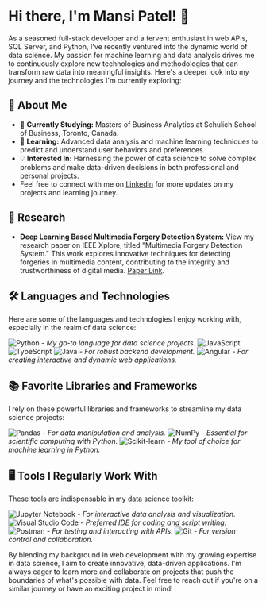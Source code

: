 # Hi there, I'm Mansi Patel! 👋

As a seasoned full-stack developer and a fervent enthusiast in web APIs, SQL Server, and Python, I've recently ventured into the dynamic world of data science. My passion for machine learning and data analysis drives me to continuously explore new technologies and methodologies that can transform raw data into meaningful insights. Here's a deeper look into my journey and the technologies I'm currently exploring:

## 🚀 About Me
- 🔭 **Currently Studying:** Masters of Business Analytics at Schulich School of Business, Toronto, Canada.
- 🌱 **Learning:** Advanced data analysis and machine learning techniques to predict and understand user behaviors and preferences.
- 💡 **Interested In:** Harnessing the power of data science to solve complex problems and make data-driven decisions in both professional and personal projects.
- Feel free to connect with me on [Linkedin](https://www.linkedin.com/in/mansi-patel-061099/) for more updates on my projects and learning journey.

## 🌟 Research
- **Deep Learning Based Multimedia Forgery Detection System:** View my research paper on IEEE Xplore, titled "Multimedia Forgery Detection System." This work explores innovative techniques for detecting forgeries in multimedia content, contributing to the integrity and trustworthiness of digital media. [Paper Link](https://ieeexplore.ieee.org/document/9243530).

## 🛠 Languages and Technologies
Here are some of the languages and technologies I enjoy working with, especially in the realm of data science:

![Python](https://img.shields.io/badge/-Python-3776AB?style=flat-square&logo=python&logoColor=white)  _- My go-to language for data science projects._
![JavaScript](https://img.shields.io/badge/-JavaScript-F7DF1E?style=flat-square&logo=javascript&logoColor=black) 
![TypeScript](https://img.shields.io/badge/-TypeScript-3178C6?style=flat-square&logo=typescript&logoColor=white)
![Java](https://img.shields.io/badge/-Java-007396?style=flat-square&logo=java&logoColor=white) _- For robust backend development._
![Angular](https://img.shields.io/badge/-Angular-DD0031?style=flat-square&logo=angular&logoColor=white) _- For creating interactive and dynamic web applications._


## 📚 Favorite Libraries and Frameworks
I rely on these powerful libraries and frameworks to streamline my data science projects:

![Pandas](https://img.shields.io/badge/-Pandas-150458?style=flat-square&logo=pandas&logoColor=white)  _- For data manipulation and analysis._
![NumPy](https://img.shields.io/badge/-NumPy-013243?style=flat-square&logo=numpy&logoColor=white)  _- Essential for scientific computing with Python._
![Scikit-learn](https://img.shields.io/badge/-Scikit--learn-F7931E?style=flat-square&logo=scikit-learn&logoColor=white)  _- My tool of choice for machine learning in Python._

## 🖥️ Tools I Regularly Work With
These tools are indispensable in my data science toolkit:

![Jupyter Notebook](https://img.shields.io/badge/-Jupyter%20Notebook-F37626?style=flat-square&logo=jupyter&logoColor=white)  _- For interactive data analysis and visualization._
![Visual Studio Code](https://img.shields.io/badge/-VSCode-007ACC?style=flat-square&logo=visual-studio-code&logoColor=white)  _- Preferred IDE for coding and script writing._
![Postman](https://img.shields.io/badge/-Postman-FF6C37?style=flat-square&logo=postman&logoColor=white)  _- For testing and interacting with APIs._
![Git](https://img.shields.io/badge/-Git-F05032?style=flat-square&logo=git&logoColor=white)  _- For version control and collaboration._

By blending my background in web development with my growing expertise in data science, I aim to create innovative, data-driven applications. I'm always eager to learn more and collaborate on projects that push the boundaries of what's possible with data. Feel free to reach out if you're on a similar journey or have an exciting project in mind!

<!--
**mansipatel0610/mansipatel0610** is a ✨ _special_ ✨ repository because its `README.md` (this file) appears on your GitHub profile.

Here are some ideas to get you started:

- 🔭 I’m currently working on ...
- 🌱 I’m currently learning ...
- 👯 I’m looking to collaborate on ...
- 🤔 I’m looking for help with ...
- 💬 Ask me about ...
- 📫 How to reach me: ...
- 😄 Pronouns: ...
- ⚡ Fun fact: ...
-->
